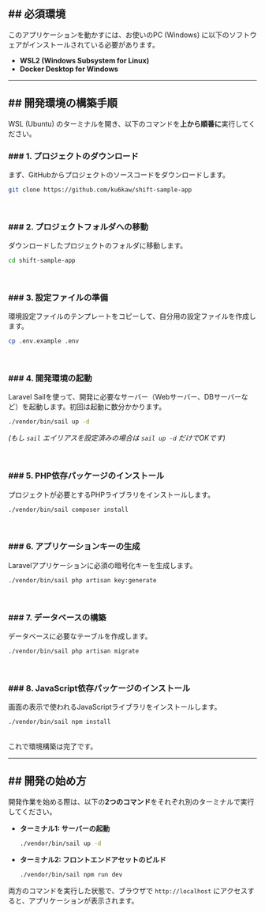 ## \#\# 必須環境

このアプリケーションを動かすには、お使いのPC (Windows) に以下のソフトウェアがインストールされている必要があります。

  * **WSL2 (Windows Subsystem for Linux)**
  * **Docker Desktop for Windows**

-----

## \#\# 開発環境の構築手順

WSL (Ubuntu) のターミナルを開き、以下のコマンドを**上から順番に**実行してください。

### \#\#\# 1. プロジェクトのダウンロード

まず、GitHubからプロジェクトのソースコードをダウンロードします。

```bash
git clone https://github.com/ku6kaw/shift-sample-app
```

<br>

### \#\#\# 2. プロジェクトフォルダへの移動

ダウンロードしたプロジェクトのフォルダに移動します。

```bash
cd shift-sample-app
```

<br>

### \#\#\# 3. 設定ファイルの準備

環境設定ファイルのテンプレートをコピーして、自分用の設定ファイルを作成します。

```bash
cp .env.example .env
```

<br>

### \#\#\# 4. 開発環境の起動

Laravel Sailを使って、開発に必要なサーバー（Webサーバー、DBサーバーなど）を起動します。初回は起動に数分かかります。

```bash
./vendor/bin/sail up -d
```

*(もし `sail` エイリアスを設定済みの場合は `sail up -d` だけでOKです)*

<br>

### \#\#\# 5. PHP依存パッケージのインストール

プロジェクトが必要とするPHPライブラリをインストールします。

```bash
./vendor/bin/sail composer install
```

<br>

### \#\#\# 6. アプリケーションキーの生成

Laravelアプリケーションに必須の暗号化キーを生成します。

```bash
./vendor/bin/sail php artisan key:generate
```

<br>

### \#\#\# 7. データベースの構築

データベースに必要なテーブルを作成します。

```bash
./vendor/bin/sail php artisan migrate
```

<br>

### \#\#\# 8. JavaScript依存パッケージのインストール

画面の表示で使われるJavaScriptライブラリをインストールします。

```bash
./vendor/bin/sail npm install
```

<br>
これで環境構築は完了です。

-----

## \#\# 開発の始め方

開発作業を始める際は、以下の**2つのコマンド**をそれぞれ別のターミナルで実行してください。

  * **ターミナル1: サーバーの起動**

    ```bash
    ./vendor/bin/sail up -d
    ```

  * **ターミナル2: フロントエンドアセットのビルド**

    ```bash
    ./vendor/bin/sail npm run dev
    ```

両方のコマンドを実行した状態で、ブラウザで `http://localhost` にアクセスすると、アプリケーションが表示されます。
